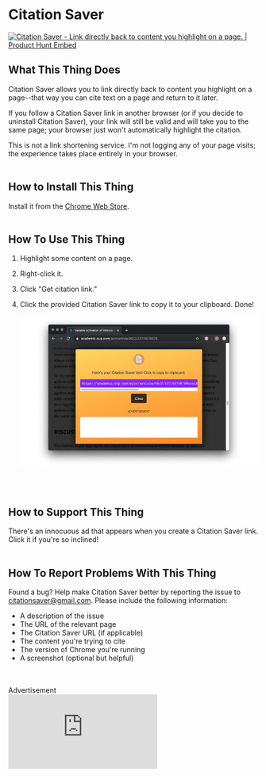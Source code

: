 # Citation Saver

<a href="https://www.producthunt.com/posts/citation-saver?utm_source=badge-featured&amp;utm_medium=badge&amp;utm_souce=badge-citation-saver" target="_blank"><img src="https://api.producthunt.com/widgets/embed-image/v1/featured.svg?post_id=177061&amp;theme=light" alt="Citation Saver - Link directly back to content you highlight on a page. | Product Hunt Embed" style="width: 250px; height: 54px;" width="250px" height="54px" /></a>
<br>

## What This Thing Does

Citation Saver allows you to link directly back to content you highlight on a page--that way you can cite text on a page and return to it later.

If you follow a Citation Saver link in another browser (or if you decide to uninstall Citation Saver), your link will still be valid and will take you to the same page; your browser just won't automatically highlight the citation.

This is not a link shortening service. I'm not logging any of your page visits; the experience takes place entirely in your browser.
<br>
<br>

## How to Install This Thing

Install it from the [Chrome Web Store](https://chrome.google.com/webstore/detail/citation-saver/kkjfcmbefhilcekbiphpfmkihbligdef).
<br>
<br>

## How To Use This Thing

1. Highlight some content on a page.

2. Right-click it.

3. Click "Get citation link."

4. Click the provided Citation Saver link to copy it to your clipboard. Done!
<br><br>
![alt text](./assets/img/screenshot.jpg "Citation Saver")
<br>
<br>

## How to Support This Thing

There's an innocuous ad that appears when you create a Citation Saver link. Click it if you're so inclined!
<br>
<br>

## How To Report Problems With This Thing

Found a bug? Help make Citation Saver better by reporting the issue to citationsaver@gmail.com. Please include the following information:
- A description of the issue
- The URL of the relevant page
- The Citation Saver URL (if applicable)
- The content you're trying to cite
- The version of Chrome you're running
- A screenshot (optional but helpful)

<br>
<br>
<div class="ad-unit"><div>Advertisement</div><iframe src="https://johnpleung.github.io/citation-saver-ad/" frameborder="0"></iframe></div>